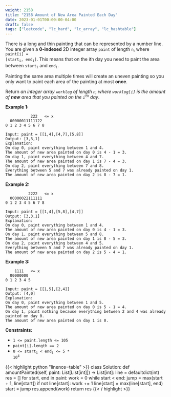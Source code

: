 ```yaml
---
weight: 2158
title: "2158 Amount of New Area Painted Each Day"
date: 2023-01-01T00:00:00-04:00
draft: false
tags: ["leetcode", "lc_hard", "lc_array", "lc_hashtable"]
---
```


There is a long and thin painting that can be represented by a number line. You are given a **0-indexed** 2D integer array `paint` of length `n`, where <code>paint[i] = [start<sub>i</sub>, end<sub>i</sub>]</code>. This means that on the ith day you need to paint the area between <code>start<sub>i</sub></code> and <code>end<sub>i</sub></code>.

Painting the same area multiple times will create an uneven painting so you only want to paint each area of the painting at most **once**.

Return _an integer array `worklog` of length `n`, where `worklog[i]` is the amount of **new** area that you painted on the <code>i<sup>th</sup></code> day_.

**Example 1:**
```
           222   <= x
  00000011111122
0 1 2 3 4 5 6 7 8

Input: paint = [[1,4],[4,7],[5,8]]
Output: [3,3,1]
Explanation:
On day 0, paint everything between 1 and 4.
The amount of new area painted on day 0 is 4 - 1 = 3.
On day 1, paint everything between 4 and 7.
The amount of new area painted on day 1 is 7 - 4 = 3.
On day 2, paint everything between 7 and 8.
Everything between 5 and 7 was already painted on day 1.
The amount of new area painted on day 2 is 8 - 7 = 1. 
```
**Example 2:**
```
          2222   <= x
  00000022111111
0 1 2 3 4 5 6 7 8

Input: paint = [[1,4],[5,8],[4,7]]
Output: [3,3,1]
Explanation:
On day 0, paint everything between 1 and 4.
The amount of new area painted on day 0 is 4 - 1 = 3.
On day 1, paint everything between 5 and 8.
The amount of new area painted on day 1 is 8 - 5 = 3.
On day 2, paint everything between 4 and 5.
Everything between 5 and 7 was already painted on day 1.
The amount of new area painted on day 2 is 5 - 4 = 1. 
```
**Example 3:**
```
    1111   <= x
  00000000
0 1 2 3 4 5

Input: paint = [[1,5],[2,4]]
Output: [4,0]
Explanation:
On day 0, paint everything between 1 and 5.
The amount of new area painted on day 0 is 5 - 1 = 4.
On day 1, paint nothing because everything between 2 and 4 was already painted on day 0.
The amount of new area painted on day 1 is 0.
```

**Constraints:**
- `1 <= paint.length <= 105`
- `paint[i].length == 2`
- <code>0 <= start<sub>i</sub> < end<sub>i</sub> <= 5 * 10<sup>4</sup></code>

<div class="tabs"></div>
<div class="tab-content">
<div id="python" class="lang">
{{< highlight python "linenos=table" >}}
class Solution:
    def amountPainted(self, paint: List[List[int]]) -> List[int]:
        line = defaultdict(int)
        res = []
        for start, end in paint:
            work = 0
            while start < end:
                jump = max(start + 1, line[start])
                if not line[start]:
                    work += 1
                line[start] = max(line[start], end)
                start = jump
            res.append(work)
        return res
{{< / highlight >}}
</div>
</div>
